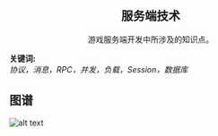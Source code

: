 <h2 align="center">服务端技术</h2>
<p align="center">游戏服务端开发中所涉及的知识点。</p>

**关键词:**<br/>
*协议，消息，RPC，并发，负载，Session，数据库*

## 图谱
![alt text](https://github.com/gonglei007/GameDevMind/blob/main/exports/1.2.服务端技术.png?raw=true)
